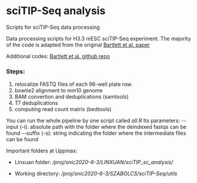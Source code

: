 # sciTIP-Seq analysis
Scripts for sciTIP-Seq data processing

Data processing scripts for H3.3 mESC sciTIP-Seq experiment.
The majority of the code is adapted from the original [Bartlett et al. paper](https://rupress.org/jcb/article/220/12/e202103078/212821/High-throughput-single-cell-epigenomic-profiling)

Additional codes: [Bartlett et al. github repo](https://github.com/dbart1807/TIP-seq)

### Steps: 
1. relocalize FASTQ files of each 96-well plate row. 
2. bowtie2 alignment to mm10 genome
3. BAM convertion and deduplications (samtools)
4. T7 deduplications
5. computing read count matrix (bedtools) 

You can run the whole pipeline by one script called _all.R_
Its parameters:
--input (-i): absolute path with the folder where the deindexed fastqs can be found
--suffix (-s): string indicating the folder where the intermediate files can be found

Important folders at Uppmax:

  * Linxuan folder:
  _/proj/snic2020-6-3/LINXUAN/sciTIP_sc_analysis/_

  * Working directory:
  _/proj/snic2020-6-3/SZABOLCS/sciTIP-Seq/utils_
  
  
